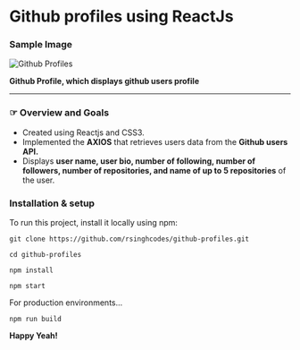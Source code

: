 # Github profiles using ReactJs

### Sample Image

![Github Profiles](https://github.com/rsinghcodes/github-profiles-using-react-js/blob/main/sample%20-%20image.PNG)

**Github Profile, which displays github users profile**

---

### &#9758; Overview and Goals

- Created using Reactjs and CSS3.
- Implemented the **AXIOS** that retrieves users data from the **Github users API.**
- Displays **user name, user bio, number of following, number of followers, number of repositories, and name of up to 5 repositories** of the user.

### Installation & setup

To run this project, install it locally using npm:

```
git clone https://github.com/rsinghcodes/github-profiles.git
```
```
cd github-profiles
```
```
npm install
```
```
npm start
```

For production environments...

```
npm run build
```

**Happy Yeah!**
